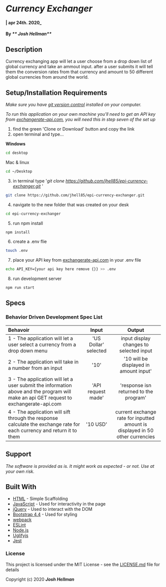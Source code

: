 # _Currency Exchanger_

#### | apr 24th. 2020_

#### By _** Josh Hellman**_

## Description

Currency exchanging app will let a user choose from a drop down list of global currency and take an ammout input.  after a user submits it will tell them the conversion rates from that currency and amount to 50 different global currencies from around the world.
## Setup/Installation Requirements


_Make sure you have [git version control](https://git-scm.com/downloads) installed on your computer._

_To run this application on your own machine you'll need to get an API key from [exchangerate-api.com](https://www.exchangerate-api.com/), you will need this in step seven of the set up_

1. find the green 'Clone or Download' button and copy the link
2. open terminal and type...

**Windows**
```sh 
cd desktop
```

 Mac & linux 
 ```sh
 cd ~/Desktop
 ```

 3. in terminal type '_git clone https://github.com/jhell85/epi-currency-exchanger.git_ '

```sh
git clone https://github.com/jhell85/epi-currency-exchanger.git
```

4. navigate to the new folder that was created on your desk
```sh
cd epi-currency-exchanger
```

5. run npm install
```sh
npm install
```
6. create a .env flie 
```sh
touch .env 
```
7. place your API key from [exchangerate-api.com](exchangerate-api.com) in your .env file
```sh
echo API_KEY={your api key here remove {}} >> .env
```
8. run development server
```sh
npm run start
```


## Specs
### Behavior Driven Development Spec List

Behavoir | Input | Output
:---------|:------:|:------:
|1 - The application will let a user select a currency from a drop down menu | 'US Dollar' selected | input display changes to selected input |
|2 - The application will take in a number from an input  | '10' | '10 will be displayed in amount input' |
|3 - The application will let a user submit the information above and the program will make an api GET request to exchangerate-api.com | 'API request made' | 'response isn returned to the program' |
|4 - The application will sift through the response calculate the exchange rate for each currency and return it to them | '10 USD' | current exchange rate for inputted amount is displayed in 50 other currencies |


## Support 

_The software is provided as is. It might work as expected - or not. Use at your own risk._


## Built With

* [HTML](https://developer.mozilla.org/en-US/docs/Web/HTML) - Simple Scaffolding
* [JavaScript](https://developer.mozilla.org/en-US/docs/Web/JavaScript) - Used for interactivity in the page
* [jQuery](https://jquery.com/) - Used to interact with the DOM
* [Bootstrap 4.4](https://getbootstrap.com/) - Used for styling
* [webpack](https://webpack.js.org/)
* [ESLint](https://eslint.org/)
* [Node.js](https://nodejs.org/en/)
* [Uglifyjs](https://www.uglifyjs.net/)
* [Jest](https://jestjs.io/)

### License

This project is licensed under the MIT License - see the [LICENSE.md](LICENSE.md) file for details

Copyright (c) 2020 **_Josh Hellman_**